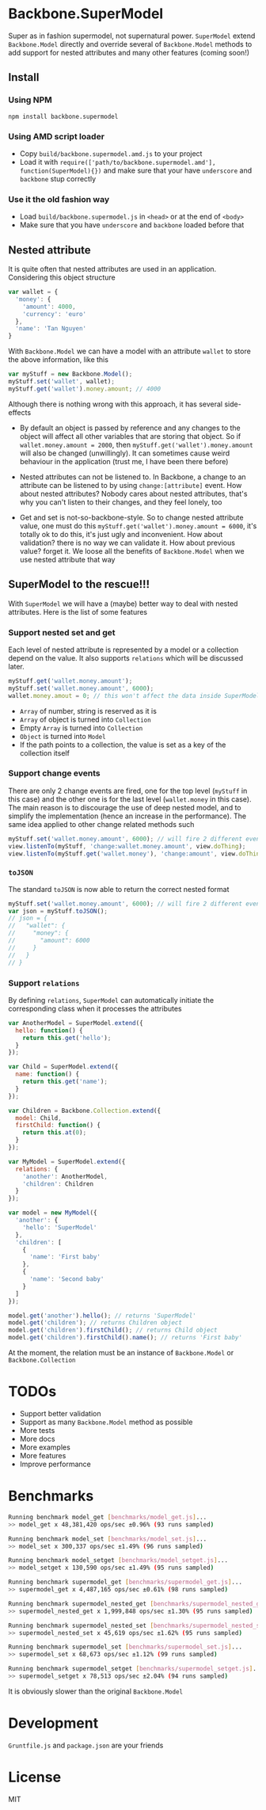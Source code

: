 # Backbone.SuperModel
Super as in fashion supermodel, not supernatural power. `SuperModel` extend `Backbone.Model` directly and override several of `Backbone.Model` methods to add support for nested attributes and many other features (coming soon!)

## Install
### Using NPM
```
npm install backbone.supermodel
```

### Using AMD script loader
* Copy `build/backbone.supermodel.amd.js` to your project
* Load it with `require(['path/to/backbone.supermodel.amd'], function(SuperModel){})` and make sure that your have `underscore` and `backbone` stup correctly

### Use it the old fashion way
* Load `build/backbone.supermodel.js` in `<head>` or at the end of `<body>`
* Make sure that you have `underscore` and `backbone` loaded before that

## Nested attribute
It is quite often that nested attributes are used in an application. Considering this object structure
```js
var wallet = {
  'money': {
    'amount': 4000,
    'currency': 'euro'
  },
  'name': 'Tan Nguyen'
}
```
With `Backbone.Model` we can have a model with an attribute `wallet` to store the above information, like this
```js
var myStuff = new Backbone.Model();
myStuff.set('wallet', wallet);
myStuff.get('wallet').money.amount; // 4000
```
Although there is nothing wrong with this approach, it has several side-effects

* By default an object is passed by reference and any changes to the object will affect all other variables that are storing that object. So if `wallet.money.amount = 2000`, then `myStuff.get('wallet').money.amount` will also be changed (unwillingly). It can sometimes cause weird behaviour in the application (trust me, I have been there before)

* Nested attributes can not be listened to. In Backbone, a change to an attribute can be listened to by using `change:[attribute]` event. How about nested attributes? Nobody cares about nested attributes, that's why you can't listen to their changes, and they feel lonely, too

* Get and set is not-so-backbone-style. So to change nested attribute value, one must do this `myStuff.get('wallet').money.amount = 6000`, it's totally ok to do this, it's just ugly and inconvenient. How about validation? there is no way we can validate it. How about previous value? forget it. We loose all the benefits of `Backbone.Model` when we use nested attribute that way

## SuperModel to the rescue!!!
With `SuperModel` we will have a (maybe) better way to deal with nested attributes. Here is the list of some features

### Support nested set and get
Each level of nested attribute is represented by a model or a collection depend on the value. It also supports `relations` which will be discussed later.

```js
myStuff.get('wallet.money.amount');
myStuff.set('wallet.money.amount', 6000);
wallet.money.amout = 0; // this won't affect the data inside SuperModel
```

* `Array` of number, string is reserved as it is
* `Array` of object is turned into `Collection`
* Empty `Array` is turned into `Collection`
* `Object` is turned into `Model`
* If the path points to a collection, the value is set as a key of the collection itself
        

### Support change events
There are only 2 change events are fired, one for the top level (`myStuff` in this case) and the other one is for the last level (`wallet.money` in this case). The main reason is to discourage the use of deep nested model, and to simplify the implementation (hence an increase in the performance). The same idea applied to other change related methods such 

```js
myStuff.set('wallet.money.amount', 6000); // will fire 2 different events
view.listenTo(myStuff, 'change:wallet.money.amount', view.doThing);
view.listenTo(myStuff.get('wallet.money'), 'change:amount', view.doThing);
```

### `toJSON`
The standard `toJSON` is now able to return the correct nested format

```js
myStuff.set('wallet.money.amount', 6000); // will fire 2 different events
var json = myStuff.toJSON(); 
// json = {
//   "wallet": {
//     "money": {
//       "amount": 6000
//     }
//   }
// }
```

### Support `relations`
By defining `relations`, `SuperModel` can automatically initiate the corresponding class when it processes the attributes
```js
var AnotherModel = SuperModel.extend({
  hello: function() {
    return this.get('hello');
  }
});

var Child = SuperModel.extend({
  name: function() {
    return this.get('name');
  }
});

var Children = Backbone.Collection.extend({
  model: Child,
  firstChild: function() {
    return this.at(0);
  }
});

var MyModel = SuperModel.extend({
  relations: {
    'another': AnotherModel,
    'children': Children
  }
});

var model = new MyModel({
  'another': {
    'hello': 'SuperModel'
  },
  'children': [
    {
      'name': 'First baby'
    },
    {
      'name': 'Second baby'
    }
  ]
});

model.get('another').hello(); // returns 'SuperModel'
model.get('children'); // returns Children object
model.get('children').firstChild(); // returns Child object
model.get('children').firstChild().name(); // returns 'First baby'
```
At the moment, the relation must be an instance of `Backbone.Model` or `Backbone.Collection`

# TODOs
* Support better validation
* Support as many `Backbone.Model` method as possible
* More tests
* More docs
* More examples
* More features
* Improve performance

# Benchmarks
```bash
Running benchmark model_get [benchmarks/model_get.js]...
>> model_get x 48,381,420 ops/sec ±0.96% (93 runs sampled)

Running benchmark model_set [benchmarks/model_set.js]...
>> model_set x 300,337 ops/sec ±1.49% (96 runs sampled)

Running benchmark model_setget [benchmarks/model_setget.js]...
>> model_setget x 130,590 ops/sec ±1.49% (95 runs sampled)

Running benchmark supermodel_get [benchmarks/supermodel_get.js]...
>> supermodel_get x 4,487,165 ops/sec ±0.61% (98 runs sampled)

Running benchmark supermodel_nested_get [benchmarks/supermodel_nested_get.js]...
>> supermodel_nested_get x 1,999,848 ops/sec ±1.30% (95 runs sampled)

Running benchmark supermodel_nested_set [benchmarks/supermodel_nested_set.js]...
>> supermodel_nested_set x 45,619 ops/sec ±1.62% (95 runs sampled)

Running benchmark supermodel_set [benchmarks/supermodel_set.js]...
>> supermodel_set x 68,673 ops/sec ±1.12% (99 runs sampled)

Running benchmark supermodel_setget [benchmarks/supermodel_setget.js]...
>> supermodel_setget x 78,513 ops/sec ±2.04% (94 runs sampled)
```
It is obviously slower than the original `Backbone.Model`

# Development
`Gruntfile.js` and `package.json` are your friends

# License
MIT